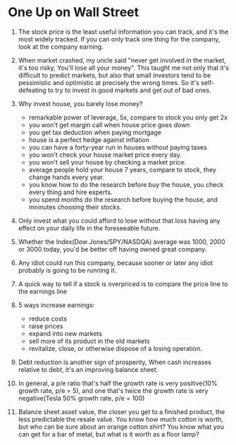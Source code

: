 # One Up on Wall Street

1. The stock price is the least useful information you can track, and it's the most widely tracked. If you can only track one thing for the company, look at the company earning. 
2. When market crashed, my uncle said "never get involved in the market, it's too risky, You'll lose all your money". This taught me not only that it's difficult to predict markets, but also that small investors tend to be pessimistic and optimistic at precisely the wrong times. So it's self-defeating to try to invest in good markets and get out of bad ones.
3. Why invest house, you barely lose money?
    - remarkable power of leverage, 5x, compare to stock you only get 2x
    - you won't get margin call when house price goes down
    - you get tax deduction when paying mortgage 
    - house is a perfect hedge against inflation
    - you can have a forty-year run in houses without paying taxes
    - you won't check your house market price every day.
    - you won't sell your house by checking a market price. 
    - average people hold your house 7 years, compare to stock, they change hands every year. 
    - you know how to do the research before buy the house, you check every thing and hire experts.
    - you spend months do the research before buying the house, and mninutes choosing their stocks. 

4. Only invest what you could afford to lose without that loss having any effect on your daily life in the foreseeable future.
5. Whether the Index(Dow Jones/SPY/NASDQA) average was 1000, 2000 or 3000 today, you'd be better off having owned great company.
6. Any idiot could run this company, because sooner or later any idiot probably is going to be running it.
7. A quick way to tell if a stock is overpriced is to compare the price line to the earnings line
8. 5 ways increase earnings:
    - reduce costs
    - raise prices
    - expand into new markets
    - sell more of its product in the old markets
    - revitalize, close, or otherwise dispose of a losing operation.
9. Debt reduction is another sign of prosperity, When cash increases relative to debt, it's an improving balance sheet.
10. In general, a p/e ratio that's half the growth rate is very positive(10% growth rate, p/e = 5), and one that's twice the growth rate is very negative(Tesla 50% growth rate, p/e = 100)
11. Balance sheet asset value, the closer you get to a finished product, the less predictable the resale value. You know how much cotton is worth, but who can be sure about an orange cotton shirt? You know what you can get for a bar of metal, but what is it worth as a floor lamp?

